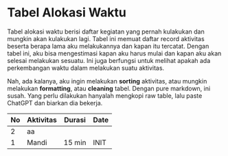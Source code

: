 # Tabel Alokasi Waktu

Tabel alokasi waktu berisi daftar kegiatan yang pernah kulakukan dan mungkin akan kulakukan lagi. Tabel ini memuat daftar record aktivitas beserta berapa lama aku melakukannya dan kapan itu tercatat. Dengan tabel ini, aku bisa mengestimasi kapan aku harus mulai dan kapan aku akan selesai melakukan sesuatu. Ini juga berfungsi untuk melihat apakah ada perkembangan waktu dalam melakukan suatu aktivitas.

Nah, ada kalanya, aku ingin melakukan **sorting** aktivitas, atau mungkin melakukan **formatting**, atau **cleaning** tabel. Dengan pure markdown, ini susah. Yang perlu dilakukan hanyalah mengkopi raw table, lalu paste ChatGPT dan biarkan dia bekerja.

| No  | Aktivitas | Durasi | Date |
| --- | --------- | ------ | ---- |
| 2   | aa        |        |      |
| 1   | Mandi     | 15 min | INIT |
